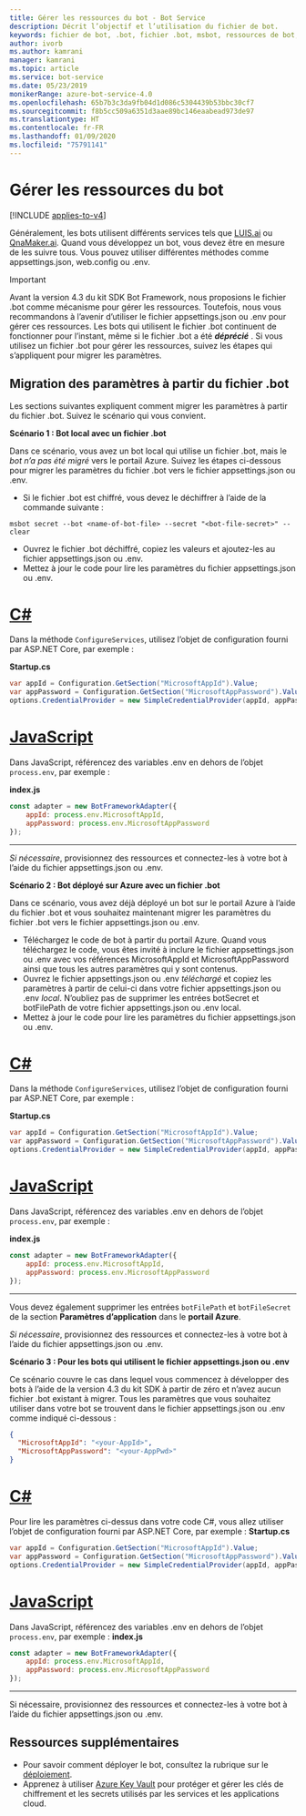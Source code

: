 ```yaml
---
title: Gérer les ressources du bot - Bot Service
description: Décrit l’objectif et l’utilisation du fichier de bot.
keywords: fichier de bot, .bot, fichier .bot, msbot, ressources de bot, gérer les ressources de bot
author: ivorb
ms.author: kamrani
manager: kamrani
ms.topic: article
ms.service: bot-service
ms.date: 05/23/2019
monikerRange: azure-bot-service-4.0
ms.openlocfilehash: 65b7b3c3da9fb04d1d086c5304439b53bbc30cf7
ms.sourcegitcommit: f8b5cc509a6351d3aae89bc146eaabead973de97
ms.translationtype: HT
ms.contentlocale: fr-FR
ms.lasthandoff: 01/09/2020
ms.locfileid: "75791141"
---
```

# <a name="manage-bot-resources"></a>Gérer les ressources du bot

[!INCLUDE [applies-to-v4](../includes/applies-to.md)]

Généralement, les bots utilisent différents services tels que [LUIS.ai](https://luis.ai) ou [QnaMaker.ai](https://qnamaker.ai). Quand vous développez un bot, vous devez être en mesure de les suivre tous. Vous pouvez utiliser différentes méthodes comme appsettings.json, web.config ou .env. 

> [!IMPORTANT]
> Avant la version 4.3 du kit SDK Bot Framework, nous proposions le fichier .bot comme mécanisme pour gérer les ressources. Toutefois, nous vous recommandons à l’avenir d’utiliser le fichier appsettings.json ou .env pour gérer ces ressources. Les bots qui utilisent le fichier .bot continuent de fonctionner pour l’instant, même si le fichier .bot a été **_déprécié_** . Si vous utilisez un fichier .bot pour gérer les ressources, suivez les étapes qui s’appliquent pour migrer les paramètres. 

## <a name="migrating-settings-from-bot-file"></a>Migration des paramètres à partir du fichier .bot
Les sections suivantes expliquent comment migrer les paramètres à partir du fichier .bot. Suivez le scénario qui vous convient.

**Scénario 1 : Bot local avec un fichier .bot**

Dans ce scénario, vous avez un bot local qui utilise un fichier .bot, mais le _bot n’a pas été migré_ vers le portail Azure. Suivez les étapes ci-dessous pour migrer les paramètres du fichier .bot vers le fichier appsettings.json ou .env.

- Si le fichier .bot est chiffré, vous devez le déchiffrer à l’aide de la commande suivante :

```cli
msbot secret --bot <name-of-bot-file> --secret "<bot-file-secret>" --clear
```

- Ouvrez le fichier .bot déchiffré, copiez les valeurs et ajoutez-les au fichier appsettings.json ou .env.
- Mettez à jour le code pour lire les paramètres du fichier appsettings.json ou .env.

# <a name="ctabcsharp"></a>[C#](#tab/csharp)

Dans la méthode `ConfigureServices`, utilisez l’objet de configuration fourni par ASP.NET Core, par exemple : 

**Startup.cs**
```csharp
var appId = Configuration.GetSection("MicrosoftAppId").Value;
var appPassword = Configuration.GetSection("MicrosoftAppPassword").Value;
options.CredentialProvider = new SimpleCredentialProvider(appId, appPassword);
```
# <a name="javascripttabjs"></a>[JavaScript](#tab/js)

Dans JavaScript, référencez des variables .env en dehors de l’objet `process.env`, par exemple :
   
**index.js**

```js
const adapter = new BotFrameworkAdapter({
    appId: process.env.MicrosoftAppId,
    appPassword: process.env.MicrosoftAppPassword
});
```
---

*Si nécessaire*, provisionnez des ressources et connectez-les à votre bot à l’aide du fichier appsettings.json ou .env.

**Scénario 2 : Bot déployé sur Azure avec un fichier .bot**

Dans ce scénario, vous avez déjà déployé un bot sur le portail Azure à l’aide du fichier .bot et vous souhaitez maintenant migrer les paramètres du fichier .bot vers le fichier appsettings.json ou .env.

- Téléchargez le code de bot à partir du portail Azure. Quand vous téléchargez le code, vous êtes invité à inclure le fichier appsettings.json ou .env avec vos références MicrosoftAppId et MicrosoftAppPassword ainsi que tous les autres paramètres qui y sont contenus. 
- Ouvrez le fichier appsettings.json ou .env _téléchargé_ et copiez les paramètres à partir de celui-ci dans votre fichier appsettings.json ou .env _local_. N’oubliez pas de supprimer les entrées botSecret et botFilePath de votre fichier appsettings.json ou .env local.
- Mettez à jour le code pour lire les paramètres du fichier appsettings.json ou .env.

# <a name="ctabcsharp"></a>[C#](#tab/csharp)
Dans la méthode `ConfigureServices`, utilisez l’objet de configuration fourni par ASP.NET Core, par exemple : 

**Startup.cs**
```csharp
var appId = Configuration.GetSection("MicrosoftAppId").Value;
var appPassword = Configuration.GetSection("MicrosoftAppPassword").Value;
options.CredentialProvider = new SimpleCredentialProvider(appId, appPassword);
```
# <a name="javascripttabjs"></a>[JavaScript](#tab/js)
Dans JavaScript, référencez des variables .env en dehors de l’objet `process.env`, par exemple :
   
**index.js**

```js
const adapter = new BotFrameworkAdapter({
    appId: process.env.MicrosoftAppId,
    appPassword: process.env.MicrosoftAppPassword
});
```
---

Vous devez également supprimer les entrées `botFilePath` et `botFileSecret` de la section **Paramètres d’application** dans le **portail Azure**.

*Si nécessaire*, provisionnez des ressources et connectez-les à votre bot à l’aide du fichier appsettings.json ou .env.

**Scénario 3 : Pour les bots qui utilisent le fichier appsettings.json ou .env**

Ce scénario couvre le cas dans lequel vous commencez à développer des bots à l’aide de la version 4.3 du kit SDK à partir de zéro et n’avez aucun fichier .bot existant à migrer. Tous les paramètres que vous souhaitez utiliser dans votre bot se trouvent dans le fichier appsettings.json ou .env comme indiqué ci-dessous :

```JSON
{
  "MicrosoftAppId": "<your-AppId>",
  "MicrosoftAppPassword": "<your-AppPwd>"
}
```

# <a name="ctabcsharp"></a>[C#](#tab/csharp)

Pour lire les paramètres ci-dessus dans votre code C#, vous allez utiliser l’objet de configuration fourni par ASP.NET Core, par exemple : **Startup.cs**
```csharp
var appId = Configuration.GetSection("MicrosoftAppId").Value;
var appPassword = Configuration.GetSection("MicrosoftAppPassword").Value;
options.CredentialProvider = new SimpleCredentialProvider(appId, appPassword);
```

# <a name="javascripttabjs"></a>[JavaScript](#tab/js)
Dans JavaScript, référencez des variables .env en dehors de l’objet `process.env`, par exemple : **index.js**
```js
const adapter = new BotFrameworkAdapter({
    appId: process.env.MicrosoftAppId,
    appPassword: process.env.MicrosoftAppPassword
});
```

---

Si nécessaire, provisionnez des ressources et connectez-les à votre bot à l’aide du fichier appsettings.json ou .env.

## <a name="additional-resources"></a>Ressources supplémentaires
- Pour savoir comment déployer le bot, consultez la rubrique sur le [déploiement](../bot-builder-deploy-az-cli.md).
- Apprenez à utiliser [Azure Key Vault](https://docs.microsoft.com/azure/key-vault/key-vault-overview) pour protéger et gérer les clés de chiffrement et les secrets utilisés par les services et les applications cloud.
